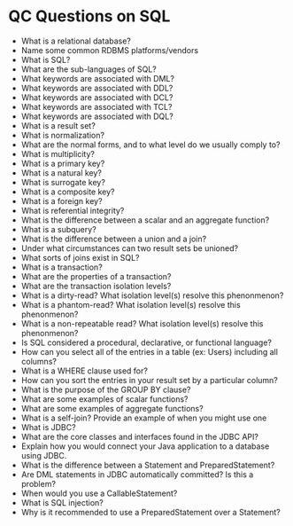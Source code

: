 # QC Questions on SQL

- What is a relational database?
 - Name some common RDBMS platforms/vendors
 - What is SQL?
 - What are the sub-languages of SQL?
 - What keywords are associated with DML?
 - What keywords are associated with DDL?
 - What keywords are associated with DCL?
 - What keywords are associated with TCL?
 - What keywords are associated with DQL?
 - What is a result set?
 - What is normalization?
 - What are the normal forms, and to what level do we usually comply to?
 - What is multiplicity?
 - What is a primary key?
 - What is a natural key?
 - What is surrogate key?
 - What is a composite key?
 - What is a foreign key?
 - What is referential integrity?
 - What is the difference between a scalar and an aggregate function?
 - What is a subquery?
 - What is the difference between a union and a join?
 - Under what circumstances can two result sets be unioned?
 - What sorts of joins exist in SQL?
 - What is a transaction?
 - What are the properties of a transaction?
 - What are the transaction isolation levels?
 - What is a dirty-read? What isolation level(s) resolve this phenonmenon?
 - What is a phantom-read? What isolation level(s) resolve this phenonmenon?
 - What is a non-repeatable read? What isolation level(s) resolve this phenonmenon?
 - Is SQL considered a procedural, declarative, or functional language?
 - How can you select all of the entries in a table (ex: Users) including all columns?
 - What is a WHERE clause used for?
 - How can you sort the entries in your result set by a particular column?
 - What is the purpose of the GROUP BY clause?
 - What are some examples of scalar functions?
 - What are some examples of aggregate functions?
 - What is a self-join? Provide an example of when you might use one
 - What is JDBC?
 - What are the core classes and interfaces found in the JDBC API?
 - Explain how you would connect your Java application to a database using JDBC.
 - What is the difference between a Statement and PreparedStatement?
 - Are DML statements in JDBC automatically committed? Is this a problem?
 - When would you use a CallableStatement?
 - What is SQL injection?
 - Why is it recommended to use a PreparedStatement over a Statement?
